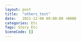 ```yaml
---
layout: post
title:  "others_test"
date:   2021-12-08 09:00:00 +0000
categories: Etc
Tags: Story Etc
SceneCode: []
---
```


